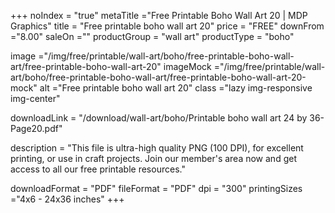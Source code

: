 +++
noIndex = "true"
metaTitle ="Free Printable Boho Wall Art 20 | MDP Graphics"
title = "Free printable boho wall art 20"
price = "FREE"
downFrom ="8.00"
saleOn =""
productGroup = "wall art"
productType = "boho"

image ="/img/free/printable/wall-art/boho/free-printable-boho-wall-art/free-printable-boho-wall-art-20"
imageMock ="/img/free/printable/wall-art/boho/free-printable-boho-wall-art/free-printable-boho-wall-art-20-mock"
alt ="Free printable boho wall art 20"
class ="lazy img-responsive img-center"

downloadLink = "/download/wall-art/boho/Printable boho wall art 24 by 36-Page20.pdf"

description = "This file is ultra-high quality PNG (100 DPI), for excellent printing, or use in craft projects. Join our member's area now and get access to all our free printable resources."

downloadFormat = "PDF"
fileFormat = "PDF"
dpi = "300"
printingSizes ="4x6 - 24x36 inches"
+++


